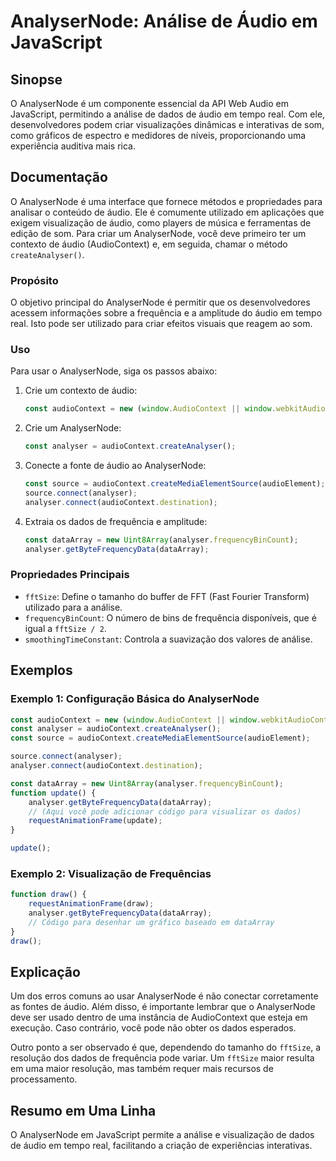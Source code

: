 <!--
Meta Description: # AnalyserNode: Análise de Áudio em JavaScript ## Sinopse O AnalyserNode é um componente essencial da API Web Audio em JavaScript, permitindo a anális...
Meta Keywords: analysernode, audiocontext, analyser, áudio, javascript
-->

# AnalyserNode: Análise de Áudio em JavaScript

## Sinopse
O AnalyserNode é um componente essencial da API Web Audio em JavaScript, permitindo a análise de dados de áudio em tempo real. Com ele, desenvolvedores podem criar visualizações dinâmicas e interativas de som, como gráficos de espectro e medidores de níveis, proporcionando uma experiência auditiva mais rica.

## Documentação
O AnalyserNode é uma interface que fornece métodos e propriedades para analisar o conteúdo de áudio. Ele é comumente utilizado em aplicações que exigem visualização de áudio, como players de música e ferramentas de edição de som. Para criar um AnalyserNode, você deve primeiro ter um contexto de áudio (AudioContext) e, em seguida, chamar o método `createAnalyser()`.

### Propósito
O objetivo principal do AnalyserNode é permitir que os desenvolvedores acessem informações sobre a frequência e a amplitude do áudio em tempo real. Isto pode ser utilizado para criar efeitos visuais que reagem ao som.

### Uso
Para usar o AnalyserNode, siga os passos abaixo:

1. Crie um contexto de áudio:
   ```javascript
   const audioContext = new (window.AudioContext || window.webkitAudioContext)();
   ```

2. Crie um AnalyserNode:
   ```javascript
   const analyser = audioContext.createAnalyser();
   ```

3. Conecte a fonte de áudio ao AnalyserNode:
   ```javascript
   const source = audioContext.createMediaElementSource(audioElement);
   source.connect(analyser);
   analyser.connect(audioContext.destination);
   ```

4. Extraia os dados de frequência e amplitude:
   ```javascript
   const dataArray = new Uint8Array(analyser.frequencyBinCount);
   analyser.getByteFrequencyData(dataArray);
   ```

### Propriedades Principais
- `fftSize`: Define o tamanho do buffer de FFT (Fast Fourier Transform) utilizado para a análise.
- `frequencyBinCount`: O número de bins de frequência disponíveis, que é igual a `fftSize / 2`.
- `smoothingTimeConstant`: Controla a suavização dos valores de análise.

## Exemplos
### Exemplo 1: Configuração Básica do AnalyserNode
```javascript
const audioContext = new (window.AudioContext || window.webkitAudioContext)();
const analyser = audioContext.createAnalyser();
const source = audioContext.createMediaElementSource(audioElement);

source.connect(analyser);
analyser.connect(audioContext.destination);

const dataArray = new Uint8Array(analyser.frequencyBinCount);
function update() {
    analyser.getByteFrequencyData(dataArray);
    // (Aqui você pode adicionar código para visualizar os dados)
    requestAnimationFrame(update);
}

update();
```

### Exemplo 2: Visualização de Frequências
```javascript
function draw() {
    requestAnimationFrame(draw);
    analyser.getByteFrequencyData(dataArray);
    // Código para desenhar um gráfico baseado em dataArray
}
draw();
```

## Explicação
Um dos erros comuns ao usar AnalyserNode é não conectar corretamente as fontes de áudio. Além disso, é importante lembrar que o AnalyserNode deve ser usado dentro de uma instância de AudioContext que esteja em execução. Caso contrário, você pode não obter os dados esperados.

Outro ponto a ser observado é que, dependendo do tamanho do `fftSize`, a resolução dos dados de frequência pode variar. Um `fftSize` maior resulta em uma maior resolução, mas também requer mais recursos de processamento.

## Resumo em Uma Linha
O AnalyserNode em JavaScript permite a análise e visualização de dados de áudio em tempo real, facilitando a criação de experiências interativas.